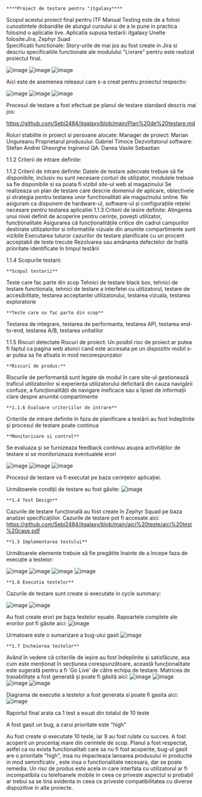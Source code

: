                                                                                                  ****Proiect de testare pentru "itgalaxy****

Scopul acestui proiect final pentru ITF Manual Testing este de a folosi cunostintele dobandite de alungul cursului si de a le pune in practica folosind o aplicatie live.
Aplicatia supusa testarii: itgalaxy
Unelte folosite:Jira, Zephyr Suad	
Specificatii functionale:
Story-urile de mai jos au fost create in Jira si descriu specificatiile functionale ale modulului "Livrare" pentru este realizat proiectul final.

![image](https://github.com/user-attachments/assets/8dc833e3-f704-420d-9842-07cbfcf2f474)
![image](https://github.com/user-attachments/assets/8d1df59d-0551-41ea-a5cf-332df7b411e4)
![image](https://github.com/user-attachments/assets/658d4153-31a9-46ea-b893-2ff5dfa3ce94)

Aici este de asemenea releasul care s-a creat pentru proiectul respectiv:

![image](https://github.com/user-attachments/assets/34f1293b-2c81-4e02-ae67-d03b43b03c04)
![image](https://github.com/user-attachments/assets/3826d37c-032f-42ff-a1a1-82abd12f82ba)
![image](https://github.com/user-attachments/assets/7dd52bd2-1fac-42c7-981b-cb2da9cb9575)

Procesul de testare a fost efectuat pe planul de testare standard descris mai jos:

https://github.com/Sebi2484/itgalaxy/blob/main/Plan%20de%20testare.md

Roluri stabilite in proiect si persoane alocate:
Manager de proiect: Marian Ungureanu
Proprietarul produsului: Gabriel Timoce
Dezvoltatorul software: Stefan Andrei Gheorghe
Inginerul QA: Danea Vasile Sebastian

1.1.2 Criterii de intrare definite:

1.1.2 Criterii de intrare definite:
Datele de testare adecvate trebuie să fie disponibile, inclusiv nu sunt necesare conturi de utilizator, modulele trebuie sa fie disponibile  si sa poata fi vizibil site-ul web al magazinului
Se realizeaza un plan de testare care descrie domeniul de aplicare, obiectivele și strategia pentru testarea unor functionalitati ale magazinului online. 
Ne asiguram ca dispunem de hardware-ul, software-ul și configurațiile rețelei necesare pentru testarea aplicatiei
1.1.3 Criterii de iesire definite:
Atingerea unui nivel definit de acoperire pentru cerințe, povești utilizator, funcționalitate
Asigurarea că funcționalitățile critice din cadrul campurilor destinate utilizatorilor si informatiile vizuale din anumite compartimente sunt vizibile
Executarea tuturor cazurilor de testare planificate cu un procent acceptabil de teste trecute
Rezolvarea sau amânarea defectelor de înaltă prioritate identificate în timpul testării

1.1.4 Scopurile testarii:

    **Scopul testarii**
Teste care fac parte din scop
Tehnici de testare black box, tehnici de testare functionala, tehnici de testare a interfetei cu utilizatorul, testare de accesibilitate, testarea acceptantei utilizatorului, testarea vizuala, testarea exploratorie 

    **Teste care nu fac parte din scop**
Testarea de integrare, testarea de performanta, testarea API, testarea end-to-end, testarea A/B, testarea unitatilor

1.1.5 Riscuri detectate
Riscuri de proiect:
Un posibil risc de proiect ar putea fi faptul ca pagina web atunci cand este accesata pe un dispozitiv mobil s-ar putea sa fie afisata in mod necorespunzator

    **Riscuri de produs:**
Riscurile de performanță sunt legate de modul în care site-ul gestionează traficul utilizatorilor si experiența utilizatorului deficitară din cauza navigării confuze, a funcționalității de navigare ineficace sau a lipsei de informații clare despre anumite compartimente

    **1.1.6 Evaluare criteriilor de intrare**
Criteriile de intrare definite în faza de planificare a testării au fost îndeplinite și procesul de testare poate continua

    **Monitorizare si control**
Se evaluaza și se furnizeaza feedback continuu asupra activităților de testare si se monitorizeaza eventualele erori

![image](https://github.com/user-attachments/assets/58eecd00-d758-4626-b175-47264adfbb03)
![image](https://github.com/user-attachments/assets/d3b48e2a-a432-47ed-8f7c-80777e300df7)
![image](https://github.com/user-attachments/assets/e83a4376-a8c1-4f12-9bac-b3e46e1bfe9a)

Procesul de testare va fi executat pe baza cerințelor aplicației. 

Următoarele condiții de testare au fost găsite:
![image](https://github.com/user-attachments/assets/d8580d0a-90e9-4662-837a-79eca970d46d)

    **1.4 Test Design**
Cazurile de testare funcțională au fost create în Zephyr Squad pe baza analizei specificațiilor. Cazurile de testare pot fi accesate aici:
https://github.com/Sebi2484/itgalaxy/blob/main/aici%20teste/aici%20test%20case.pdf

    **1.5 Implementarea testului**
Următoarele elemente trebuie să fie pregătite înainte de a începe faza de execuție a testelor:

![image](https://github.com/user-attachments/assets/19955020-73f4-44c9-b20c-2736bb10c1b7)
![image](https://github.com/user-attachments/assets/0c6c1888-0f4a-470c-a2a8-12e3630331d2)
![image](https://github.com/user-attachments/assets/d2b0b9a9-699a-4b3c-a533-40a8db67afa0)
![image](https://github.com/user-attachments/assets/a359eec3-57c8-49ab-8555-f2b939552477)

    **1.6 Executia testelor**
Cazurile de testare sunt create si executate in cycle summary:

![image](https://github.com/user-attachments/assets/3b46060b-d98a-4ccb-b58d-94d117f77896)
![image](https://github.com/user-attachments/assets/30f11b63-643b-442e-9d14-756f60d59bbc)

Au fost create erori pe baza testelor eșuate. Rapoartele complete ale erorilor pot fi găsite aici:
![image](https://github.com/user-attachments/assets/ec130861-ccd8-43bf-83c6-5aef737e83a6)

Urmatoare este o sumarizare a bug-ului gasit
![image](https://github.com/user-attachments/assets/23b655a6-7676-482e-a8a2-18bb6a388df0)

    **1.7 Incheierea testelor**
Având în vedere că criteriile de ieșire au fost îndeplinite și satisfăcute, așa cum este menționat în secțiunea corespunzătoare, această funcționalitate este sugerată pentru a fi 'Go Live' de către echipa de testare. Matricea de trasabilitate a fost generată și poate fi găsită aici:
![image](https://github.com/user-attachments/assets/39201a85-4c21-4c93-9ba2-0973721007ce)
![image](https://github.com/user-attachments/assets/003c337f-b5c5-4dae-9fad-88d3dafe330f)
![image](https://github.com/user-attachments/assets/0fe4fb60-48bb-4b12-9993-c7ff4b166715)
![image](https://github.com/user-attachments/assets/784ce138-4297-46f6-8f17-ead35cc430b5)

Diagrama de executie a testelor a fost generata si poate fi gasita aici:
![image](https://github.com/user-attachments/assets/e343cddc-d155-44a7-999b-f62ba1ffc3c1)

Raportul final arata ca 1 test a esuat din totalul de 10 teste

A fost gasit un bug, a carui prioritate este "high"

Au fost create si executate 10 teste, iar 9 au fost rulate cu succes. A fost acoperit un procentaj mare din cerintele de scop. Planul a fost respectat, astfel ca nu exista functionalitati care sa nu fi fost acoperite, bug-ul gasit are o prioritate "high", insa nu impacteaza lansarea produsului in productie in mod semnificativ , este insa o functionalitate necesara, dar se poate remedia. Un risc de produs este acela in care interfata cu utilizatorul ar fi incompatibila cu telefoanele mobile in ceea ce priveste aspectul si probabil ar trebui sa se tina evidenta in ceea ce priveste compatibilitatea cu diverse dispozitive in alte proiecte.


















